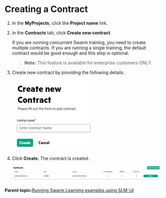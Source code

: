 # <a name="GUID-5EBE2D57-5A69-4C12-996B-AB854DF657C2"/> Creating a Contract

1.  In the **MyProjects**, click the **Project name** link.

2.  In the **Contracts** tab, click **Create new contract**.

    If you are running concurrent Swarm training, you need to create multiple contracts. If you are running a single training, the default contract would be good enough and this step is optional.
    <blockquote>
    
    **Note:**
      This feature is available for enterprise customers ONLY.
    
    </blockquote>

3.  Create new contract by providing the following details.

    ![Create New Contract](GUID-E9D2A41C-C87B-4798-8723-73C0A7B4DC86-high.png)

4.  Click **Create**. The contract is created.

    ![Contracts](GUID-44390496-138C-405E-9704-8247021AD900-high.png)


**Parent topic:**[Running Swarm Learning examples using SLM-UI](Running_Swarm_Learning_examples_using_SLM-UI.md)

